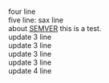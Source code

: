 four line  
five line:
sax line  
about [SEMVER](http://semver.org)
this is a test.  
update 3 line  
update 3 line  
update 3 line  
update 3 line  
update 4 line
